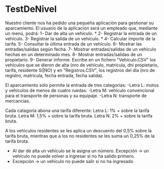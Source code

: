 # TestDeNivel
Nuestro cliente nos ha pedido una pequeña aplicación para gestionar su aparcamiento. El usuario de la aplicación será un empleado que, mediante un menú, podrá:
1- Dar de alta un vehículo. *
2- Registrar la entrada de un vehículo. 
3- Registrar la salida de un vehículo. *
4- Calcular importe de la tarifa.
5- Consultar la última entrada de un vehículo.
6- Mostrar las entradas/salidas según fecha.
7- Mostrar entradas/salidas de un vehículo hechas en un determinado mes.
8- Mostrar entradas/salidas de un propietario.
9- Generar informe. Escribe en un fichero "Vehículo.CSV" los vehículos que se dieron de alta (nro de vehículo, matrícula, dni propietario, tarifa, residente SI|NO) y en "Registros.CSV", los registros del día (nro de registro, matricula, fecha entrada, fecha salida).

El aparcamiento sólo permite la entrada de tres categorías:
-Letra L: motos y vehículos de menos de cuatro ruedas.
-Letra M: vehículo convencional para el transporte de personas y su equipaje.
-Letra N: transporte de mercancías.

Cada catagoría abona una tarifa diferente:
Letra L: 1% + sobre la tarifa bruta.
Letra M: 1,5%  + sobre la tarifa bruta.
Letra N: 2%  + sobre la tarifa bruta.

A los vehículos residentes se les aplica un descuento del 0,5% sobre la tarifa bruta, mientras que a los no residentes se les suma un 0,25% de la tarifa bruta.


* Al dar de alta un vehículo se le asigna un número.
 Excepción -> un vehículo no puede volver a ingresar si no ha salido primero.
* Excepción -> un vehículo no puede salir si no ha ingresado
